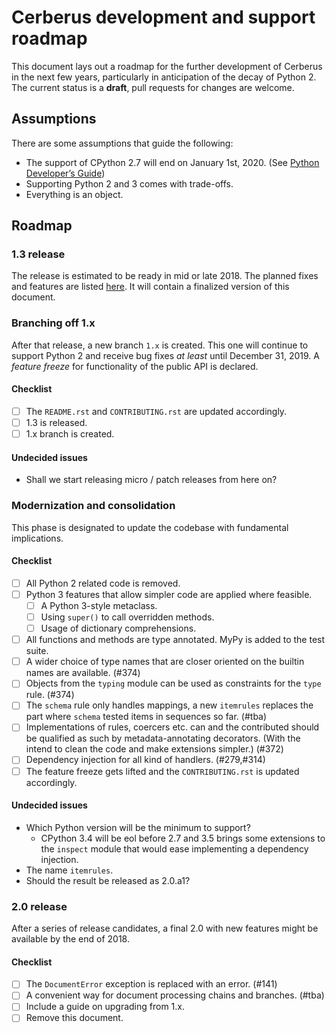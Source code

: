 # Cerberus development and support roadmap

This document lays out a roadmap for the further development of Cerberus in the
next few years, particularly in anticipation of the decay of Python 2.
The current status is a **draft**, pull requests for changes are welcome.


## Assumptions

There are some assumptions that guide the following:

- The support of CPython 2.7 will end on January 1st, 2020.
  (See [Python Developer’s Guide](https://devguide.python.org/#status-of-python-branches))
- Supporting Python 2 and 3 comes with trade-offs.
- Everything is an object.


## Roadmap

### 1.3 release

The release is estimated to be ready in mid or late 2018.
The planned fixes and features are listed
[here](https://github.com/pyeve/cerberus/milestone/5).
It will contain a finalized version of this document.

### Branching off 1.x

After that release, a new branch `1.x` is created. This one will continue to
support Python 2 and receive bug fixes *at least* until December 31, 2019.
A *feature freeze* for functionality of the public API is declared.

#### Checklist

- [ ] The `README.rst` and `CONTRIBUTING.rst` are updated accordingly.
- [ ] 1.3 is released.
- [ ] 1.x branch is created.

#### Undecided issues

- Shall we start releasing micro / patch releases from here on?

### Modernization and consolidation

This phase is designated to update the codebase with fundamental
implications.

#### Checklist

- [ ] All Python 2 related code is removed.
- [ ] Python 3 features that allow simpler code are applied where feasible.
  - [ ] A Python 3-style metaclass.
  - [ ] Using `super()` to call overridden methods.
  - [ ] Usage of dictionary comprehensions.
- [ ] All functions and methods are type annotated. MyPy is added to the test
      suite.
- [ ] A wider choice of type names that are closer oriented on the builtin
      names are available. (#374)
- [ ] Objects from the `typing` module can be used as constraints for the
      `type` rule. (#374)
- [ ] The `schema` rule only handles mappings, a new `itemrules` replaces the
      part where `schema` tested items in sequences so far. (#tba)
- [ ] Implementations of rules, coercers etc. can and the contributed should be
      qualified as such by metadata-annotating decorators. (With the intend to
      clean the code and make extensions simpler.) (#372)
- [ ] Dependency injection for all kind of handlers. (#279,#314)
- [ ] The feature freeze gets lifted and the `CONTRIBUTING.rst` is updated
      accordingly.

#### Undecided issues

- Which Python version will be the minimum to support?
  - CPython 3.4 will be eol before 2.7 and 3.5 brings some extensions to the
    `inspect` module that would ease implementing a dependency injection.
- The name `itemrules`.
- Should the result be released as 2.0.a1?

### 2.0 release

After a series of release candidates, a final 2.0 with new features might be
available by the end of 2018.

#### Checklist

- [ ] The `DocumentError` exception is replaced with an error. (#141)
- [ ] A convenient way for document processing chains and branches. (#tba)
- [ ] Include a guide on upgrading from 1.x.
- [ ] Remove this document.
